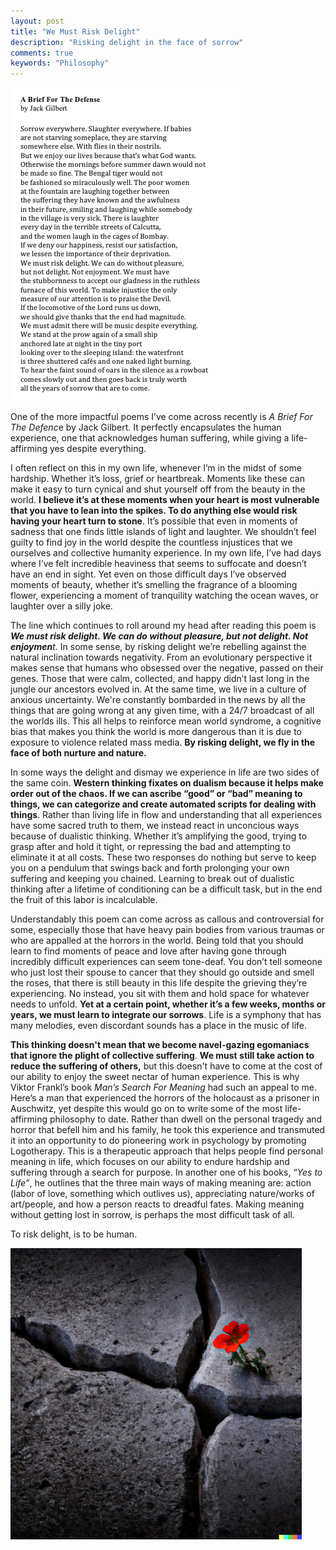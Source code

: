```yaml
---
layout: post
title: "We Must Risk Delight"
description: "Risking delight in the face of sorrow"
comments: true
keywords: "Philosophy"
---
```

<img src="/assets/images/we_must_risk_delight/media/image1.png" style="width:3.8125in;height:5.21875in" />

One of the more impactful poems I’ve come across recently is *A Brief For The Defenc*e by Jack Gilbert. It perfectly encapsulates the human experience, one that acknowledges human suffering, while giving a life-affirming yes despite everything.

I often reflect on this in my own life, whenever I’m in the midst of some hardship. Whether it’s loss, grief or heartbreak. Moments like these can make it easy to turn cynical and shut yourself off from the beauty in the world. **I believe it’s at these moments when your heart is most vulnerable that you have to lean into the spikes. To do anything else would risk having your heart turn to stone**. It’s possible that even in moments of sadness that one finds little islands of light and laughter. We shouldn’t feel guilty to find joy in the world despite the countless injustices that we ourselves and collective humanity experience. In my own life, I’ve had days where I’ve felt incredible heaviness that seems to suffocate and doesn’t have an end in sight. Yet even on those difficult days I’ve observed moments of beauty, whether it’s smelling the fragrance of a blooming flower, experiencing a moment of tranquility watching the ocean waves, or laughter over a silly joke.

The line which continues to roll around my head after reading this poem is ***We must risk delight. We can do without pleasure, but not delight. Not enjoymen**t.* In some sense, by risking delight we’re rebelling against the natural inclination towards negativity. From an evolutionary perspective it makes sense that humans who obsessed over the negative, passed on their genes. Those that were calm, collected, and happy didn’t last long in the jungle our ancestors evolved in. At the same time, we live in a culture of anxious uncertainty. We're constantly bombarded in the news by all the things that are going wrong at any given time, with a 24/7 broadcast of all the worlds ills. This all helps to reinforce mean world syndrome, a cognitive bias that makes you think the world is more dangerous than it is due to exposure to violence related mass media. **By risking delight, we fly in the face of both nurture and nature.**

In some ways the delight and dismay we experience in life are two sides of the same coin. **Western thinking fixates on dualism because it helps make order out of the chaos. If we can ascribe “good” or “bad” meaning to things, we can categorize and create automated scripts for dealing with things**. Rather than living life in flow and understanding that all experiences have some sacred truth to them, we instead react in unconcious ways because of dualistic thinking. Whether it’s amplifying the good, trying to grasp after and hold it tight, or repressing the bad and attempting to eliminate it at all costs. These two responses do nothing but serve to keep you on a pendulum that swings back and forth prolonging your own suffering and keeping you chained. Learning to break out of dualistic thinking after a lifetime of conditioning can be a difficult task, but in the end the fruit of this labor is incalculable.

Understandably this poem can come across as callous and controversial for some, especially those that have heavy pain bodies from various traumas or who are appalled at the horrors in the world. Being told that you should learn to find moments of peace and love after having gone through incredibly difficult experiences can seem tone-deaf. You don’t tell someone who just lost their spouse to cancer that they should go outside and smell the roses, that there is still beauty in this life despite the grieving they’re experiencing. No instead, you sit with them and hold space for whatever needs to unfold. **Yet at a certain point, whether it’s a few weeks, months or years, we must learn to integrate our sorrows**. Life is a symphony that has many melodies, even discordant sounds has a place in the music of life.

**This thinking doesn't mean that we become navel-gazing egomaniacs that ignore the plight of collective suffering**. **We must still take action to reduce the suffering of others,** but this doesn't have to come at the cost of our ability to enjoy the sweet nectar of human experience. This is why Viktor Frankl’s book *Man’s Search For Meaning* had such an appeal to me. Here’s a man that experienced the horrors of the holocaust as a prisoner in Auschwitz, yet despite this would go on to write some of the most life-affirming philosophy to date. Rather than dwell on the personal tragedy and horror that befell him and his family, he took this experience and transmuted it into an opportunity to do pioneering work in psychology by promoting Logotherapy. This is a therapeutic approach that helps people find personal meaning in life, which focuses on our ability to endure hardship and suffering through a search for purpose. In another one of his books, “*Yes to Life”*, he outlines that the three main ways of making meaning are: action (labor of love, something which outlives us), appreciating nature/works of art/people, and how a person reacts to dreadful fates. Making meaning without getting lost in sorrow, is perhaps the most difficult task of all.

To risk delight, is to be human.

<img src="/assets/images/we_must_risk_delight/media/image2.png" style="width:4.8508in;height:4.8508in" />

